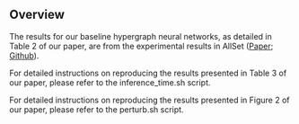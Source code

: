 ## Overview

The results for our baseline hypergraph neural networks, as detailed in Table 2 of our paper, are from the experimental results in AllSet ([Paper](https://openreview.net/forum?id=hpBTIv2uy_E); [Github](https://github.com/jianhao2016/AllSet)).

For detailed instructions on reproducing the results presented in Table 3 of our paper, please refer to the inference_time.sh script.

For detailed instructions on reproducing the results presented in Figure 2 of our paper, please refer to the perturb.sh script.
